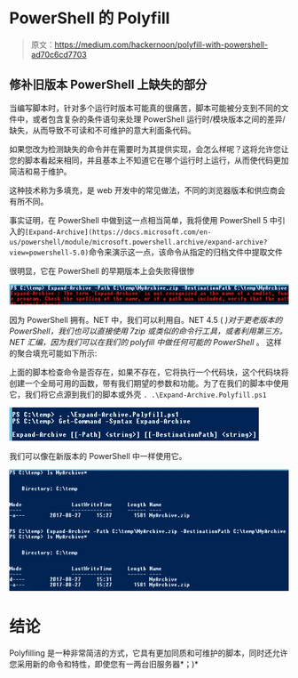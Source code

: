 # PowerShell 的 Polyfill

> 原文：<https://medium.com/hackernoon/polyfill-with-powershell-ad70c6cd7703>

## **修补旧版本 PowerShell 上缺失的部分**

当编写脚本时，针对多个运行时版本可能真的很痛苦，脚本可能被分支到不同的文件中，或者包含复杂的条件语句来处理 PowerShell 运行时/模块版本之间的差异/缺失，从而导致不可读和不可维护的意大利面条代码。

如果您改为检测缺失的命令并在需要时为其提供实现，会怎么样呢？这将允许您让您的脚本看起来相同，并且基本上不知道它在哪个运行时上运行，从而使代码更加简洁和易于维护。

这种技术称为多填充，是 web 开发中的常见做法，不同的浏览器版本和供应商会有所不同。

事实证明，在 PowerShell 中做到这一点相当简单，我将使用 PowerShell 5 中引入的`[Expand-Archive](https://docs.microsoft.com/en-us/powershell/module/microsoft.powershell.archive/expand-archive?view=powershell-5.0)`命令来演示这一点，该命令从指定的归档文件中提取文件

很明显，它在 PowerShell 的早期版本上会失败得很惨

![](img/777dd6606511916df4c27432077d8f28.png)

因为 PowerShell 拥有。NET 中，我们可以利用自。NET 4.5 ( *)对于更老版本的 PowerShell，我们也可以直接使用 7zip 或类似的命令行工具，或者利用第三方。NET 汇编，因为我们可以在我们的 polyfill 中做任何可能的 PowerShell* 。
这样的聚合填充可能如下所示:

上面的脚本检查命令是否存在，如果不存在，它将执行一个代码块，这个代码块将创建一个全局可用的函数，带有我们期望的参数和功能。为了在我们的脚本中使用它，我们将它点源到我们的脚本或外壳
`. .\Expand-Archive.Polyfill.ps1`

![](img/5f44dc70a3897dd49c08c2aa3f0b0b8d.png)

我们可以像在新版本的 PowerShell 中一样使用它。

![](img/a6ac5d8da725628931d0c6f3abb745f5.png)

# 结论

Polyfilling 是一种非常简洁的方式，它具有更加同质和可维护的脚本，同时还允许您采用新的命令和特性，即使您有一两台旧服务器*；)*